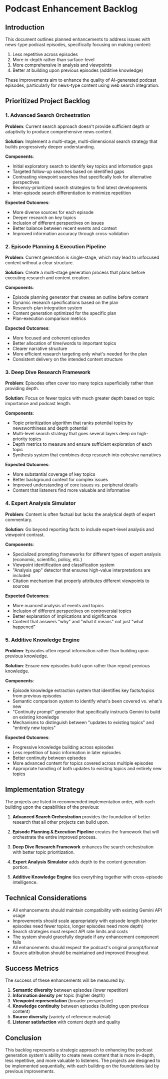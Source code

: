 # Podcast Enhancement Backlog

## Introduction

This document outlines planned enhancements to address issues with news-type podcast episodes, specifically focusing on making content:
1. Less repetitive across episodes
2. More in-depth rather than surface-level
3. More comprehensive in analysis and viewpoints
4. Better at building upon previous episodes (additive knowledge)

These improvements aim to enhance the quality of AI-generated podcast episodes, particularly for news-type content using web search integration.

## Prioritized Project Backlog

### 1. Advanced Search Orchestration

**Problem**: Current search approach doesn't provide sufficient depth or adaptivity to produce comprehensive news content.

**Solution**: Implement a multi-stage, multi-dimensional search strategy that builds progressively deeper understanding.

**Components**:
- Initial exploratory search to identify key topics and information gaps
- Targeted follow-up searches based on identified gaps
- Contrasting viewpoint searches that specifically look for alternative perspectives
- Recency-prioritized search strategies to find latest developments
- Inter-episode search differentiation to minimize repetition

**Expected Outcomes**:
- More diverse sources for each episode
- Deeper research on key topics
- Inclusion of different perspectives on issues
- Better balance between recent events and context
- Improved information accuracy through cross-validation

### 2. Episode Planning & Execution Pipeline

**Problem**: Current generation is single-stage, which may lead to unfocused content without a clear structure.

**Solution**: Create a multi-stage generation process that plans before executing research and content creation.

**Components**:
- Episode planning generator that creates an outline before content
- Dynamic research specifications based on the plan
- Research-plan integration system
- Content generation optimized for the specific plan
- Plan-execution comparison metrics

**Expected Outcomes**:
- More focused and coherent episodes
- Better allocation of time/words to important topics
- Clearer narrative structure
- More efficient research targeting only what's needed for the plan
- Consistent delivery on the intended content structure

### 3. Deep Dive Research Framework

**Problem**: Episodes often cover too many topics superficially rather than providing depth.

**Solution**: Focus on fewer topics with much greater depth based on topic importance and podcast length.

**Components**:
- Topic prioritization algorithm that ranks potential topics by newsworthiness and depth potential
- Multi-level search strategy that goes several layers deep on high-priority topics
- Depth metrics to measure and ensure sufficient exploration of each topic
- Synthesis system that combines deep research into cohesive narratives

**Expected Outcomes**:
- More substantial coverage of key topics
- Better background context for complex issues
- Improved understanding of core issues vs. peripheral details
- Content that listeners find more valuable and informative

### 4. Expert Analysis Simulator

**Problem**: Content is often factual but lacks the analytical depth of expert commentary.

**Solution**: Go beyond reporting facts to include expert-level analysis and viewpoint contrast.

**Components**:
- Specialized prompting frameworks for different types of expert analysis (economic, scientific, policy, etc.)
- Viewpoint identification and classification system
- "Analysis gap" detector that ensures high-value interpretations are included
- Citation mechanism that properly attributes different viewpoints to sources

**Expected Outcomes**:
- More nuanced analysis of events and topics
- Inclusion of different perspectives on controversial topics
- Better explanation of implications and significance
- Content that answers "why" and "what it means" not just "what happened"

### 5. Additive Knowledge Engine

**Problem**: Episodes often repeat information rather than building upon previous knowledge.

**Solution**: Ensure new episodes build upon rather than repeat previous knowledge.

**Components**:
- Episode knowledge extraction system that identifies key facts/topics from previous episodes
- Semantic comparison system to identify what's been covered vs. what's new
- "Continuity prompt" generator that specifically instructs Gemini to build on existing knowledge
- Mechanisms to distinguish between "updates to existing topics" and "entirely new topics"

**Expected Outcomes**:
- Progressive knowledge building across episodes
- Less repetition of basic information in later episodes
- Better continuity between episodes
- More advanced content for topics covered across multiple episodes
- Appropriate handling of both updates to existing topics and entirely new topics

## Implementation Strategy

The projects are listed in recommended implementation order, with each building upon the capabilities of the previous:

1. **Advanced Search Orchestration** provides the foundation of better research that all other projects can build upon.

2. **Episode Planning & Execution Pipeline** creates the framework that will orchestrate the entire improved process.

3. **Deep Dive Research Framework** enhances the search orchestration with better topic prioritization.

4. **Expert Analysis Simulator** adds depth to the content generation portion.

5. **Additive Knowledge Engine** ties everything together with cross-episode intelligence.

## Technical Considerations

- All enhancements should maintain compatibility with existing Gemini API usage
- Improvements should scale appropriately with episode length (shorter episodes need fewer topics, longer episodes need more depth)
- Search strategies must respect API rate limits and costs
- The system should gracefully degrade if any enhancement component fails
- All enhancements should respect the podcast's original prompt/format
- Source attribution should be maintained and improved throughout

## Success Metrics

The success of these enhancements will be measured by:

1. **Semantic diversity** between episodes (lower repetition)
2. **Information density** per topic (higher depth)
3. **Viewpoint representation** (broader perspective)
4. **Knowledge continuity** between episodes (building upon previous content)
5. **Source diversity** (variety of reference material)
6. **Listener satisfaction** with content depth and quality

## Conclusion

This backlog represents a strategic approach to enhancing the podcast generation system's ability to create news content that is more in-depth, less repetitive, and more valuable to listeners. The projects are designed to be implemented sequentially, with each building on the foundations laid by previous improvements. 